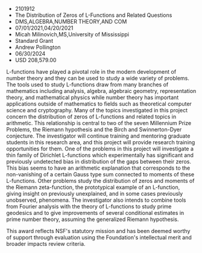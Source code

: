
* 2101912
* The Distribution of Zeros of L-Functions and Related Questions
* DMS,ALGEBRA,NUMBER THEORY,AND COM
* 07/01/2021,04/20/2021
* Micah Milinovich,MS,University of Mississippi
* Standard Grant
* Andrew Pollington
* 06/30/2024
* USD 208,579.00

L-functions have played a pivotal role in the modern development of number
theory and they can be used to study a wide variety of problems. The tools used
to study L-functions draw from many branches of mathematics including analysis,
algebra, algebraic geometry, representation theory, and mathematical physics
while number theory has important applications outside of mathematics to fields
such as theoretical computer science and cryptography. Many of the topics
investigated in this project concern the distribution of zeros of L-functions
and related topics in arithmetic. This relationship is central to two of the
seven Millennium Prize Problems, the Riemann hypothesis and the Birch and
Swinnerton-Dyer conjecture. The investigator will continue training and
mentoring graduate students in this research area, and this project will provide
research training opportunities for them. One of the problems in this project
will investigate a thin family of Dirichlet L-functions which experimentally has
significant and previously undetected bias in distribution of the gaps between
their zeros. This bias seems to have an arithmetic explanation that corresponds
to the non-vanishing of a certain Gauss type sum connected to moments of these
L-functions. Other problems study the distribution of zeros and moments of the
Riemann zeta-function, the prototypical example of an L-function, giving insight
on previously unexplained, and in some cases previously unobserved, phenomena.
The investigator also intends to combine tools from Fourier analysis with the
theory of L-functions to study prime geodesics and to give improvements of
several conditional estimates in prime number theory, assuming the generalized
Riemann hypothesis.

This award reflects NSF's statutory mission and has been deemed worthy of
support through evaluation using the Foundation's intellectual merit and broader
impacts review criteria.
